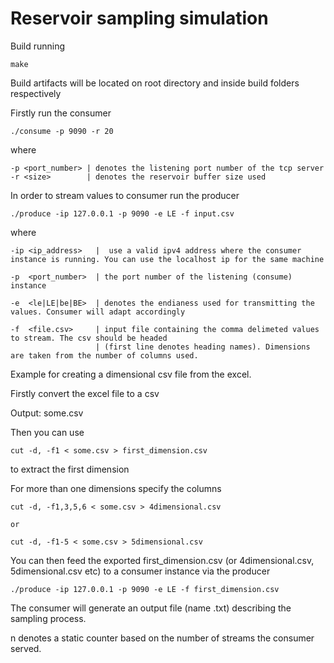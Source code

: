 
# Reservoir sampling simulation

Build running
```
make
```

Build artifacts will be located on root directory and inside build folders respectively

Firstly run the consumer
```
./consume -p 9090 -r 20
```

where
```
-p <port_number> | denotes the listening port number of the tcp server
-r <size>        | denotes the reservoir buffer size used
```


In order to stream values to consumer run the producer
```
./produce -ip 127.0.0.1 -p 9090 -e LE -f input.csv
```
where
```
-ip <ip_address>   |  use a valid ipv4 address where the consumer instance is running. You can use the localhost ip for the same machine

-p  <port_number>  | the port number of the listening (consume) instance

-e  <le|LE|be|BE>  | denotes the endianess used for transmitting the values. Consumer will adapt accordingly

-f  <file.csv>     | input file containing the comma delimeted values to stream. The csv should be headed 
                   | (first line denotes heading names). Dimensions are taken from the number of columns used.  
```

Example for creating a dimensional csv file from the excel.

Firstly convert the excel file to a csv

Output: some.csv

Then you can use
```
cut -d, -f1 < some.csv > first_dimension.csv
```
to extract the first dimension

For more than one dimensions specify the columns
```
cut -d, -f1,3,5,6 < some.csv > 4dimensional.csv

or

cut -d, -f1-5 < some.csv > 5dimensional.csv

```
You can then feed the exported first_dimension.csv (or 4dimensional.csv, 5dimensional.csv etc) to a consumer instance via the producer

```
./produce -ip 127.0.0.1 -p 9090 -e LE -f first_dimension.csv
```

The consumer will generate an output file  (name <n>.txt) describing the sampling process.

n denotes a static counter based on the number of streams the consumer served.

